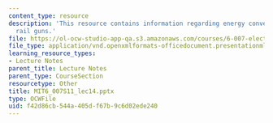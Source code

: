 ```yaml
---
content_type: resource
description: 'This resource contains information regarding energy conversion systems:
  rail guns.'
file: https://ol-ocw-studio-app-qa.s3.amazonaws.com/courses/6-007-electromagnetic-energy-from-motors-to-lasers-spring-2011/f42d86cb544a405df67b9c6d02ede240_MIT6_007S11_lec14.pptx
file_type: application/vnd.openxmlformats-officedocument.presentationml.presentation
learning_resource_types:
- Lecture Notes
parent_title: Lecture Notes
parent_type: CourseSection
resourcetype: Other
title: MIT6_007S11_lec14.pptx
type: OCWFile
uid: f42d86cb-544a-405d-f67b-9c6d02ede240
---
```

